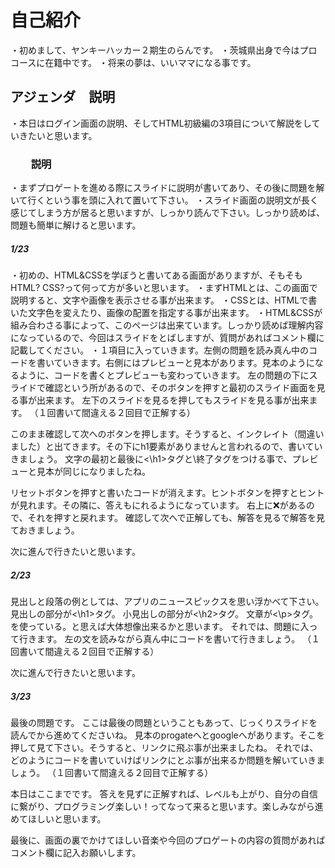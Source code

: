 # 自己紹介
・初めまして、ヤンキーハッカー２期生のらんです。
・茨城県出身で今はプロコースに在籍中です。
・将来の夢は、いいママになる事です。
## アジェンダ　説明
・本日はログイン画面の説明、そしてHTML初級編の3項目について解説をしていきたいと思います。
### 　　説明
・まずプロゲートを進める際にスライドに説明が書いてあり、その後に問題を解いて行くという事を頭に入れて置いて下さい。
・スライド画面の説明文が長く感じてしまう方が居ると思いますが、しっかり読んで下さい。しっかり読めば、問題も簡単に解けると思います。
##### 1/23
・初めの、HTML&CSSを学ぼうと書いてある画面がありますが、そもそもHTML? CSS?って何って方が多いと思います。
・まずHTMLとは、この画面で説明すると、文字や画像を表示させる事が出来ます。
・CSSとは、HTMLで書いた文字色を変えたり、画像の配置を指定する事が出来ます。
・HTML&CSSが組み合わさる事によって、このページは出来ています。しっかり読めば理解内容になっているので、今回はスライドをとばしますが、質問があればコメント欄に記載してください。
・１項目に入っていきます。左側の問題を読み真ん中のコードを書いていきます。右側にはプレビューと見本があります。見本のようになるように、コードを書くとプレビューも変わっていきます。
左の問題の下にスライドで確認という所があるので、そのボタンを押すと最初のスライド画面を見る事が出来ます。
左下のスライドを見るを押してもスライドを見る事が出来ます。
（１回書いて間違える２回目で正解する）

このまま確認して次へのボタンを押します。そうすると、インクレイト（間違いました）と出てきます。その下にh1要素がありませんと言われるので、書いていきましょう。
文字の最初と最後に<\h1>タグと</h1>\終了タグをつける事で、プレビューと見本が同じになりましたね。

リセットボタンを押すと書いたコードが消えます。ヒントボタンを押すとヒントが見れます。その隣に、答えもにれるようになっています。
右上に❌があるので、それを押すと戻れます。
確認して次へで正解しても、解答を見るで解答を見ておきましょう。

次に進んで行きたいと思います。


##### 2/23
見出しと段落の例としては、アプリのニュースピックスを思い浮かべて下さい。
見出しの部分が<\h1>タグ。
小見出しの部分が<\h2>タグ。
文章が<\p>タグ。を使っている。と思えば大体想像出来るかと思います。
それでは、問題に入って行きます。
左の文を読みながら真ん中にコードを書いて行きましょう。
（１回書いて間違える２回目で正解する）
  
 次に進んで行きたいと思います。
 
 
##### 3/23
最後の問題です。
ここは最後の問題ということもあって、じっくりスライドを読んでから進めてくださいね。
見本のprogateへとgoogleへがあります。そこを押して見て下さい。そうすると、リンクに飛ぶ事が出来ましたね。
それでは、どのようにコードを書いていけばリンクにとぶ事が出来るか問題を解いていきましょう。
（１回書いて間違える２回目で正解する）



本日はここまでです。
答えを見ずに正解すれば、レベルも上がり、自分の自信に繋がり、プログラミング楽しい！ってなって来ると思います。楽しみながら進めてほしいと思います。

最後に、画面の裏でかけてほしい音楽や今回のプロゲートの内容の質問があればコメント欄に記入お願いします。
